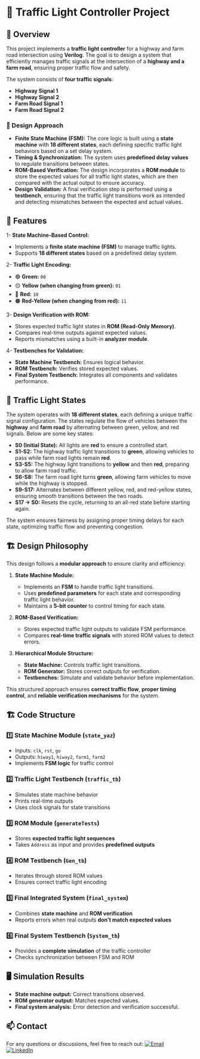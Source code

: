 # 🚦 Traffic Light Controller Project

## 📌 Overview
This project implements a **traffic light controller** for a highway and farm road intersection using **Verilog**. The goal is to design a system that efficiently manages traffic signals at the intersection of a **highway and a farm road**, ensuring proper traffic flow and safety.

The system consists of **four traffic signals**:
- **Highway Signal 1**
- **Highway Signal 2**
- **Farm Road Signal 1**
- **Farm Road Signal 2**

### 🔧 Design Approach
- **Finite State Machine (FSM):** The core logic is built using a **state machine** with **18 different states**, each defining specific traffic light behaviors based on a set delay system.
- **Timing & Synchronization:** The system uses **predefined delay values** to regulate transitions between states.
- **ROM-Based Verification:** The design incorporates a **ROM module** to store the expected values for all traffic light states, which are then compared with the actual output to ensure accuracy.
- **Design Validation:** A final verification step is performed using a **testbench**, ensuring that the traffic light transitions work as intended and detecting mismatches between the expected and actual values.

## 🎯 Features
1- **State Machine-Based Control:**
   - Implements a **finite state machine (FSM)** to manage traffic lights.
   - Supports **18 different states** based on a predefined delay system.

2- **Traffic Light Encoding:**
   - 🟢 **Green:** `00`
   - 🟡 **Yellow (when changing from green):** `01`
   - 🔴 **Red:** `10`
   - 🟠 **Red-Yellow (when changing from red):** `11`

3- **Design Verification with ROM:**
   - Stores expected traffic light states in **ROM (Read-Only Memory)**.
   - Compares real-time outputs against expected values.
   - Reports mismatches using a built-in **analyzer module**.

4- **Testbenches for Validation:**
   - **State Machine Testbench:** Ensures logical behavior.
   - **ROM Testbench:** Verifies stored expected values.
   - **Final System Testbench:** Integrates all components and validates performance.

## 🔄 Traffic Light States
The system operates with **18 different states**, each defining a unique traffic signal configuration. The states regulate the flow of vehicles between the **highway** and **farm road** by alternating between green, yellow, and red signals. Below are some key states:

- **S0 (Initial State):** All lights are **red** to ensure a controlled start.
- **S1-S2:** The highway traffic light transitions to **green**, allowing vehicles to pass while farm road lights remain **red**.
- **S3-S5:** The highway light transitions to **yellow** and then **red**, preparing to allow farm road traffic.
- **S6-S8:** The farm road light turns **green**, allowing farm vehicles to move while the highway is stopped.
- **S9-S17:** Alternates between different yellow, red, and red-yellow states, ensuring smooth transitions between the two roads.
- **S17 → S0:** Resets the cycle, returning to an all-red state before starting again.

The system ensures fairness by assigning proper timing delays for each state, optimizing traffic flow and preventing congestion.

## 🏗 Design Philosophy
This design follows a **modular approach** to ensure clarity and efficiency:
1. **State Machine Module:**
   - Implements an **FSM** to handle traffic light transitions.
   - Uses **predefined parameters** for each state and corresponding traffic light behavior.
   - Maintains a **5-bit counter** to control timing for each state.

2. **ROM-Based Verification:**
   - Stores expected traffic light outputs to validate FSM performance.
   - Compares **real-time traffic signals** with stored ROM values to detect errors.

3. **Hierarchical Module Structure:**
   - **State Machine:** Controls traffic light transitions.
   - **ROM Generator:** Stores correct outputs for verification.
   - **Testbenches:** Simulate and validate behavior before implementation.

This structured approach ensures **correct traffic flow**, **proper timing control**, and **reliable verification mechanisms** for the system.

## 🏗 Code Structure
### 1️⃣ **State Machine Module (`state_yaz`)**
- Inputs: `clk`, `rst`, `go`
- Outputs: `hiway1`, `hiway2`, `farm1`, `farm2`
- Implements **FSM logic** for traffic control

### 2️⃣ **Traffic Light Testbench (`traffic_tb`)**
- Simulates state machine behavior
- Prints real-time outputs
- Uses clock signals for state transitions

### 3️⃣ **ROM Module (`generateTests`)**
- Stores **expected traffic light sequences**
- Takes `Address` as input and provides **predefined outputs**

### 4️⃣ **ROM Testbench (`Gen_tb`)**
- Iterates through stored ROM values
- Ensures correct traffic light encoding

### 5️⃣ **Final Integrated System (`final_system`)**
- Combines **state machine** and **ROM verification**
- Reports errors when real outputs **don’t match expected values**

### 6️⃣ **Final System Testbench (`System_tb`)**
- Provides a **complete simulation** of the traffic controller
- Checks synchronization between FSM and ROM

## 🖥 Simulation Results
- **State machine output:** Correct transitions observed.
- **ROM generator output:** Matches expected values.
- **Final system analysis:** Error detection and verification successful.

## 📫 Contact
For any questions or discussions, feel free to reach out:
[![Email](https://img.shields.io/badge/Email-D14836?style=for-the-badge&logo=gmail&logoColor=white)](mailto:yazedyazedl2020@gmail.com)  
[![LinkedIn](https://img.shields.io/badge/LinkedIn-0077B5?style=for-the-badge&logo=linkedin)](https://www.linkedin.com/in/yazeed-hamdan-59b83b281/)
